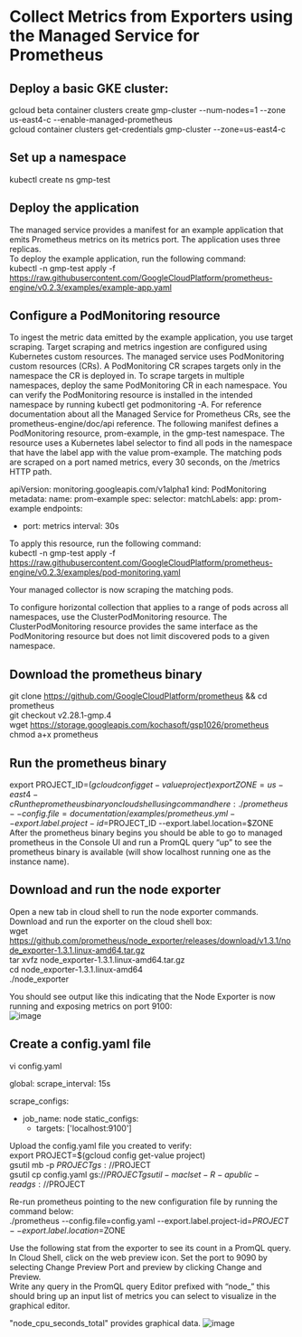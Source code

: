 # Collect Metrics from Exporters using the Managed Service for Prometheus

## Deploy a basic GKE cluster:  
gcloud beta container clusters create gmp-cluster --num-nodes=1 --zone us-east4-c --enable-managed-prometheus  
gcloud container clusters get-credentials gmp-cluster --zone=us-east4-c  

## Set up a namespace  
kubectl create ns gmp-test  

## Deploy the application  
The managed service provides a manifest for an example application that emits Prometheus metrics on its metrics port. The application uses three replicas.  
To deploy the example application, run the following command:  
kubectl -n gmp-test apply -f https://raw.githubusercontent.com/GoogleCloudPlatform/prometheus-engine/v0.2.3/examples/example-app.yaml  

## Configure a PodMonitoring resource  
To ingest the metric data emitted by the example application, you use target scraping. Target scraping and metrics ingestion are configured using Kubernetes custom resources. The managed service uses PodMonitoring custom resources (CRs).
A PodMonitoring CR scrapes targets only in the namespace the CR is deployed in. To scrape targets in multiple namespaces, deploy the same PodMonitoring CR in each namespace. You can verify the PodMonitoring resource is installed in the intended namespace by running kubectl get podmonitoring -A.
For reference documentation about all the Managed Service for Prometheus CRs, see the prometheus-engine/doc/api reference.
The following manifest defines a PodMonitoring resource, prom-example, in the gmp-test namespace. The resource uses a Kubernetes label selector to find all pods in the namespace that have the label app with the value prom-example. The matching pods are scraped on a port named metrics, every 30 seconds, on the /metrics HTTP path.

apiVersion: monitoring.googleapis.com/v1alpha1
kind: PodMonitoring
metadata:
  name: prom-example
spec:
  selector:
    matchLabels:
      app: prom-example
  endpoints:
  - port: metrics
    interval: 30s

To apply this resource, run the following command:  
kubectl -n gmp-test apply -f https://raw.githubusercontent.com/GoogleCloudPlatform/prometheus-engine/v0.2.3/examples/pod-monitoring.yaml

Your managed collector is now scraping the matching pods.

To configure horizontal collection that applies to a range of pods across all namespaces, use the ClusterPodMonitoring resource. The ClusterPodMonitoring resource provides the same interface as the PodMonitoring resource but does not limit discovered pods to a given namespace.  

## Download the prometheus binary
git clone https://github.com/GoogleCloudPlatform/prometheus && cd prometheus  
git checkout v2.28.1-gmp.4  
wget https://storage.googleapis.com/kochasoft/gsp1026/prometheus  
chmod a+x prometheus  

## Run the prometheus binary
export PROJECT_ID=$(gcloud config get-value project)  
export ZONE=us-east4-c  
Run the prometheus binary on cloud shell using command here:  
./prometheus \
  --config.file=documentation/examples/prometheus.yml --export.label.project-id=$PROJECT_ID --export.label.location=$ZONE   
After the prometheus binary begins you should be able to go to managed prometheus in the Console UI and run a PromQL query “up” to see the prometheus binary is available (will show localhost running one as the instance name).

## Download and run the node exporter
Open a new tab in cloud shell to run the node exporter commands.
Download and run the exporter on the cloud shell box:   
wget https://github.com/prometheus/node_exporter/releases/download/v1.3.1/node_exporter-1.3.1.linux-amd64.tar.gz  
tar xvfz node_exporter-1.3.1.linux-amd64.tar.gz  
cd node_exporter-1.3.1.linux-amd64  
 ./node_exporter  

You should see output like this indicating that the Node Exporter is now running and exposing metrics on port 9100:  
![image](https://github.com/shukui/Hands-On-Kubernetes/assets/20155911/0d40b958-33cc-48db-a524-702bae09d060)

## Create a config.yaml file  

vi config.yaml  

global:
  scrape_interval: 15s

scrape_configs:
  - job_name: node
    static_configs:
      - targets: ['localhost:9100']

Upload the config.yaml file you created to verify:  
export PROJECT=$(gcloud config get-value project)  
gsutil mb -p $PROJECT gs://$PROJECT  
gsutil cp config.yaml gs://$PROJECT  
gsutil -m acl set -R -a public-read gs://$PROJECT  

Re-run prometheus pointing to the new configuration file by running the command below:  
./prometheus --config.file=config.yaml --export.label.project-id=$PROJECT --export.label.location=$ZONE  

Use the following stat from the exporter to see its count in a PromQL query. In Cloud Shell, click on the web preview icon. Set the port to 9090 by selecting Change Preview Port and preview by clicking Change and Preview.  
Write any query in the PromQL query Editor prefixed with “node_” this should bring up an input list of metrics you can select to visualize in the graphical editor.  

"node_cpu_seconds_total" provides graphical data.
![image](https://github.com/shukui/Hands-On-Kubernetes/assets/20155911/a901b6b9-3120-4698-a898-d6abe9d55948)
